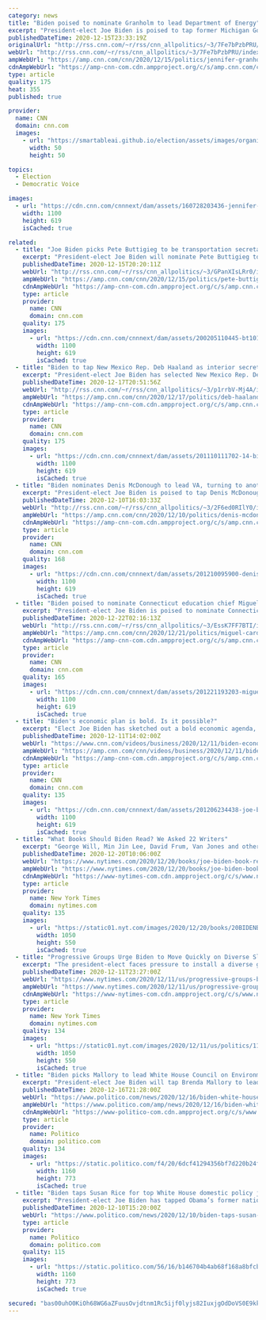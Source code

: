 ```yaml
---
category: news
title: "Biden poised to nominate Granholm to lead Department of Energy"
excerpt: "President-elect Joe Biden is poised to tap former Michigan Gov. Jennifer Granholm to lead the Department of Energy, two people familiar with the matter say, inviting a longtime adviser who played a critical role in his debate preparations over the years to join his Cabinet.\n    \n"
publishedDateTime: 2020-12-15T23:33:19Z
originalUrl: "http://rss.cnn.com/~r/rss/cnn_allpolitics/~3/7Fe7bPzbPRU/index.html"
webUrl: "http://rss.cnn.com/~r/rss/cnn_allpolitics/~3/7Fe7bPzbPRU/index.html"
ampWebUrl: "https://amp.cnn.com/cnn/2020/12/15/politics/jennifer-granholm-biden-energy-secretary/index.html"
cdnAmpWebUrl: "https://amp-cnn-com.cdn.ampproject.org/c/s/amp.cnn.com/cnn/2020/12/15/politics/jennifer-granholm-biden-energy-secretary/index.html"
type: article
quality: 175
heat: 355
published: true

provider:
  name: CNN
  domain: cnn.com
  images:
    - url: "https://smartableai.github.io/election/assets/images/organizations/cnn.com-50x50.jpg"
      width: 50
      height: 50

topics:
  - Election
  - Democratic Voice

images:
  - url: "https://cdn.cnn.com/cnnnext/dam/assets/160728203436-jennifer-granholm-0728-super-tease.jpg"
    width: 1100
    height: 619
    isCached: true

related:
  - title: "Joe Biden picks Pete Buttigieg to be transportation secretary"
    excerpt: "President-elect Joe Biden will nominate Pete Buttigieg to be his transportation secretary, sources familiar with the matter tell CNN, elevating the former South Bend, Indiana, mayor and 2020 Democratic presidential candidate to a top post in the federal government.\n    \n"
    publishedDateTime: 2020-12-15T20:20:11Z
    webUrl: "http://rss.cnn.com/~r/rss/cnn_allpolitics/~3/GPanXIsLRr0/index.html"
    ampWebUrl: "https://amp.cnn.com/cnn/2020/12/15/politics/pete-buttigieg-transportation-secretary/index.html"
    cdnAmpWebUrl: "https://amp-cnn-com.cdn.ampproject.org/c/s/amp.cnn.com/cnn/2020/12/15/politics/pete-buttigieg-transportation-secretary/index.html"
    type: article
    provider:
      name: CNN
      domain: cnn.com
    quality: 175
    images:
      - url: "https://cdn.cnn.com/cnnnext/dam/assets/200205110445-bt101-pete-buttigieg-020520-super-tease.jpg"
        width: 1100
        height: 619
        isCached: true
  - title: "Biden to tap New Mexico Rep. Deb Haaland as interior secretary"
    excerpt: "President-elect Joe Biden has selected New Mexico Rep. Deb Haaland to serve as interior secretary, three people familiar with the matter tell CNN, marking another historic choice by nominating the first Native American to lead the department.\n    \n"
    publishedDateTime: 2020-12-17T20:51:56Z
    webUrl: "http://rss.cnn.com/~r/rss/cnn_allpolitics/~3/p1rrbV-Mj4A/index.html"
    ampWebUrl: "https://amp.cnn.com/cnn/2020/12/17/politics/deb-haaland-interior-secretary-biden/index.html"
    cdnAmpWebUrl: "https://amp-cnn-com.cdn.ampproject.org/c/s/amp.cnn.com/cnn/2020/12/17/politics/deb-haaland-interior-secretary-biden/index.html"
    type: article
    provider:
      name: CNN
      domain: cnn.com
    quality: 175
    images:
      - url: "https://cdn.cnn.com/cnnnext/dam/assets/201110111702-14-biden-admin-possibilities-haaland-super-tease.jpg"
        width: 1100
        height: 619
        isCached: true
  - title: "Biden nominates Denis McDonough to lead VA, turning to another longtime Obama adviser"
    excerpt: "President-elect Joe Biden is poised to tap Denis McDonough to lead the Department of Veterans Affairs, a person familiar with the decision says, adding the longtime chief of staff to former President Barack Obama to his new Cabinet.\n    \n"
    publishedDateTime: 2020-12-10T16:03:33Z
    webUrl: "http://rss.cnn.com/~r/rss/cnn_allpolitics/~3/2F6ed0RIlY0/index.html"
    ampWebUrl: "https://amp.cnn.com/cnn/2020/12/10/politics/denis-mcdonough-va-secretary/index.html"
    cdnAmpWebUrl: "https://amp-cnn-com.cdn.ampproject.org/c/s/amp.cnn.com/cnn/2020/12/10/politics/denis-mcdonough-va-secretary/index.html"
    type: article
    provider:
      name: CNN
      domain: cnn.com
    quality: 168
    images:
      - url: "https://cdn.cnn.com/cnnnext/dam/assets/201210095900-denis-mcdonough-2018-super-tease.jpg"
        width: 1100
        height: 619
        isCached: true
  - title: "Biden poised to nominate Connecticut education chief Miguel Cardona as education secretary"
    excerpt: "President-elect Joe Biden is poised to nominate Connecticut education commissioner Miguel Cardona as his education secretary, two people familiar with the matter say, a decision that could be one of the final Cabinet selections before Christmas.\n    \n"
    publishedDateTime: 2020-12-22T02:16:13Z
    webUrl: "http://rss.cnn.com/~r/rss/cnn_allpolitics/~3/EssK7FF7BTI/index.html"
    ampWebUrl: "https://amp.cnn.com/cnn/2020/12/21/politics/miguel-cardona-education-secretary/index.html"
    cdnAmpWebUrl: "https://amp-cnn-com.cdn.ampproject.org/c/s/amp.cnn.com/cnn/2020/12/21/politics/miguel-cardona-education-secretary/index.html"
    type: article
    provider:
      name: CNN
      domain: cnn.com
    quality: 165
    images:
      - url: "https://cdn.cnn.com/cnnnext/dam/assets/201221193203-miguel-cardona-file-super-tease.jpg"
        width: 1100
        height: 619
        isCached: true
  - title: "Biden's economic plan is bold. Is it possible?"
    excerpt: "Elect Joe Biden has sketched out a bold economic agenda, but his ability to enact it could be determined by the upcoming races for control of the Senate."
    publishedDateTime: 2020-12-11T14:02:00Z
    webUrl: "https://www.cnn.com/videos/business/2020/12/11/biden-economy-taxes-stimulus-student-debt-trump-covid-orig.cnn-business"
    ampWebUrl: "https://amp.cnn.com/cnn/videos/business/2020/12/11/biden-economy-taxes-stimulus-student-debt-trump-covid-orig.cnn-business"
    cdnAmpWebUrl: "https://amp-cnn-com.cdn.ampproject.org/c/s/amp.cnn.com/cnn/videos/business/2020/12/11/biden-economy-taxes-stimulus-student-debt-trump-covid-orig.cnn-business"
    type: article
    provider:
      name: CNN
      domain: cnn.com
    quality: 135
    images:
      - url: "https://cdn.cnn.com/cnnnext/dam/assets/201206234438-joe-biden-1204-super-tease.jpg"
        width: 1100
        height: 619
        isCached: true
  - title: "What Books Should Biden Read? We Asked 22 Writers"
    excerpt: "George Will, Min Jin Lee, David Frum, Van Jones and others offer their recommendations to the president-elect."
    publishedDateTime: 2020-12-20T10:06:00Z
    webUrl: "https://www.nytimes.com/2020/12/20/books/joe-biden-book-recommendations.html"
    ampWebUrl: "https://www.nytimes.com/2020/12/20/books/joe-biden-book-recommendations.amp.html"
    cdnAmpWebUrl: "https://www-nytimes-com.cdn.ampproject.org/c/s/www.nytimes.com/2020/12/20/books/joe-biden-book-recommendations.amp.html"
    type: article
    provider:
      name: New York Times
      domain: nytimes.com
    quality: 135
    images:
      - url: "https://static01.nyt.com/images/2020/12/20/books/20BIDENBOOKS/20BIDENBOOKS-facebookJumbo.jpg"
        width: 1050
        height: 550
        isCached: true
  - title: "Progressive Groups Urge Biden to Move Quickly on Diverse Slate of Judges"
    excerpt: "The president-elect faces pressure to install a diverse group of progressives in the courts, but the prospect of a Republican-controlled Senate looms as an obstacle."
    publishedDateTime: 2020-12-11T23:27:00Z
    webUrl: "https://www.nytimes.com/2020/12/11/us/progressive-groups-biden-judges.html"
    ampWebUrl: "https://www.nytimes.com/2020/12/11/us/progressive-groups-biden-judges.amp.html"
    cdnAmpWebUrl: "https://www-nytimes-com.cdn.ampproject.org/c/s/www.nytimes.com/2020/12/11/us/progressive-groups-biden-judges.amp.html"
    type: article
    provider:
      name: New York Times
      domain: nytimes.com
    quality: 134
    images:
      - url: "https://static01.nyt.com/images/2020/12/11/us/politics/11DC-JUDGES/11DC-JUDGES-facebookJumbo.jpg"
        width: 1050
        height: 550
        isCached: true
  - title: "Biden picks Mallory to lead White House Council on Environmental Quality"
    excerpt: "President-elect Joe Biden will tap Brenda Mallory to lead the White House Council on Environmental Quality, according to two people familiar with selection, which would put the veteran environmental lawyer in charge of an office with sweeping purview over how the federal government assesses environmental effects of policies,"
    publishedDateTime: 2020-12-16T21:28:00Z
    webUrl: "https://www.politico.com/news/2020/12/16/biden-white-house-council-environmental-quality-446995"
    ampWebUrl: "https://www.politico.com/amp/news/2020/12/16/biden-white-house-council-environmental-quality-446995"
    cdnAmpWebUrl: "https://www-politico-com.cdn.ampproject.org/c/s/www.politico.com/amp/news/2020/12/16/biden-white-house-council-environmental-quality-446995"
    type: article
    provider:
      name: Politico
      domain: politico.com
    quality: 134
    images:
      - url: "https://static.politico.com/f4/20/6dcf41294356bf7d220b24f0b8b2/201216-biden-ap-773.jpg"
        width: 1160
        height: 773
        isCached: true
  - title: "Biden taps Susan Rice for top White House domestic policy job"
    excerpt: "President-elect Joe Biden has tapped Obama’s former national security adviser Susan Rice to run the White House Domestic Policy Council, according to people familiar with the decision. Rice, who also served as the U."
    publishedDateTime: 2020-12-10T15:20:00Z
    webUrl: "https://www.politico.com/news/2020/12/10/biden-taps-susan-rice-for-top-white-house-domestic-policy-job-444231"
    type: article
    provider:
      name: Politico
      domain: politico.com
    quality: 115
    images:
      - url: "https://static.politico.com/56/16/b146704b4ab68f168a8bfcbefdd6/susan-rice-773-ap.jpg"
        width: 1160
        height: 773
        isCached: true

secured: "bas00uhO0KiOh68WG6aZFuusOvjdtnm1Rc5ijf0lyjs82IuxjgOdDoVS0E9kkIVpvdgjI6a9X/ArXFu1NtWkQSwTQ2f6CHxM1mOYFhrpKNAEFVDetXkbfQOtgB2Du11uLOtzlcXq79K/GZg9V0dsqE6xLIj0b8eZ8QNiNFZmfkC0uQH5wjW/LqP/xX5SRWVjuXpzrI7m3Ec/AYlh876uaQXhm/A+3YQa9HgKWndTPlfkyMt1zlNQnf+45/IZnAhijMRUE8FsLu2TM97UOYyi/VS78X0pfCPF3jWEttOba2PdO7+YFcWEpsIdsiVxFUaWuNRmGTDAoOoXIiyE2b5Y3Frer6aRuHM8z2SMhjUpu0k=;6VRlZn9HTJlL1aSS9tHK2Q=="
---
```


